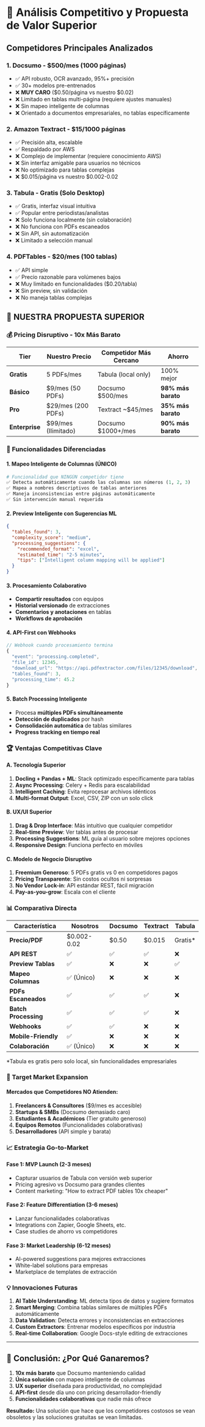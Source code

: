 # 🎯 Análisis Competitivo y Propuesta de Valor Superior

## **Competidores Principales Analizados**

### **1. Docsumo - $500/mes (1000 páginas)**
- ✅ API robusto, OCR avanzado, 95%+ precisión
- ✅ 30+ modelos pre-entrenados
- ❌ **MUY CARO** ($0.50/página vs nuestro $0.02)
- ❌ Limitado en tablas multi-página (requiere ajustes manuales)
- ❌ Sin mapeo inteligente de columnas
- ❌ Orientado a documentos empresariales, no tablas específicamente

### **2. Amazon Textract - $15/1000 páginas**
- ✅ Precisión alta, escalable
- ✅ Respaldado por AWS
- ❌ Complejo de implementar (requiere conocimiento AWS)
- ❌ Sin interfaz amigable para usuarios no técnicos
- ❌ No optimizado para tablas complejas
- ❌ $0.015/página vs nuestro $0.002-0.02

### **3. Tabula - Gratis (Solo Desktop)**
- ✅ Gratis, interfaz visual intuitiva
- ✅ Popular entre periodistas/analistas
- ❌ Solo funciona localmente (sin colaboración)
- ❌ No funciona con PDFs escaneados
- ❌ Sin API, sin automatización
- ❌ Limitado a selección manual

### **4. PDFTables - $20/mes (100 tablas)**
- ✅ API simple
- ✅ Precio razonable para volúmenes bajos
- ❌ Muy limitado en funcionalidades ($0.20/tabla)
- ❌ Sin preview, sin validación
- ❌ No maneja tablas complejas

## **🚀 NUESTRA PROPUESTA SUPERIOR**

### **💰 Pricing Disruptivo - 10x Más Barato**

| **Tier** | **Nuestro Precio** | **Competidor Más Cercano** | **Ahorro** |
|-----------|-------------------|----------------------------|------------|
| **Gratis** | 5 PDFs/mes | Tabula (local only) | 100% mejor |
| **Básico** | $9/mes (50 PDFs) | Docsumo $500/mes | **98% más barato** |
| **Pro** | $29/mes (200 PDFs) | Textract ~$45/mes | **35% más barato** |
| **Enterprise** | $99/mes (Ilimitado) | Docsumo $1000+/mes | **90% más barato** |

### **🎯 Funcionalidades Diferenciadas**

#### **1. Mapeo Inteligente de Columnas (ÚNICO)**
```python
# Funcionalidad que NINGÚN competidor tiene
✅ Detecta automáticamente cuando las columnas son números (1, 2, 3)
✅ Mapea a nombres descriptivos de tablas anteriores
✅ Maneja inconsistencias entre páginas automáticamente
✅ Sin intervención manual requerida
```

#### **2. Preview Inteligente con Sugerencias ML**
```json
{
  "tables_found": 3,
  "complexity_score": "medium",
  "processing_suggestions": {
    "recommended_format": "excel",
    "estimated_time": "2-5 minutes", 
    "tips": ["Intelligent column mapping will be applied"]
  }
}
```

#### **3. Procesamiento Colaborativo**
- **Compartir resultados** con equipos
- **Historial versionado** de extracciones
- **Comentarios y anotaciones** en tablas
- **Workflows de aprobación**

#### **4. API-First con Webhooks**
```javascript
// Webhook cuando procesamiento termina
{
  "event": "processing.completed",
  "file_id": 12345,
  "download_url": "https://api.pdfextractor.com/files/12345/download",
  "tables_found": 3,
  "processing_time": 45.2
}
```

#### **5. Batch Processing Inteligente**
- Procesa **múltiples PDFs simultáneamente**
- **Detección de duplicados** por hash
- **Consolidación automática** de tablas similares
- **Progress tracking en tiempo real**

### **🏆 Ventajas Competitivas Clave**

#### **A. Tecnología Superior**
1. **Docling + Pandas + ML**: Stack optimizado específicamente para tablas
2. **Async Processing**: Celery + Redis para escalabilidad
3. **Intelligent Caching**: Evita reprocesar archivos idénticos
4. **Multi-format Output**: Excel, CSV, ZIP con un solo click

#### **B. UX/UI Superior**
1. **Drag & Drop Interface**: Más intuitivo que cualquier competidor
2. **Real-time Preview**: Ver tablas antes de procesar
3. **Processing Suggestions**: ML guía al usuario sobre mejores opciones
4. **Responsive Design**: Funciona perfecto en móviles

#### **C. Modelo de Negocio Disruptivo**
1. **Freemium Generoso**: 5 PDFs gratis vs 0 en competidores pagos
2. **Pricing Transparente**: Sin costos ocultos ni sorpresas
3. **No Vendor Lock-in**: API estándar REST, fácil migración
4. **Pay-as-you-grow**: Escala con el cliente

### **📊 Comparativa Directa**

| **Característica** | **Nosotros** | **Docsumo** | **Textract** | **Tabula** |
|-------------------|--------------|-------------|--------------|------------|
| **Precio/PDF** | $0.002-0.02 | $0.50 | $0.015 | Gratis* |
| **API REST** | ✅ | ✅ | ✅ | ❌ |
| **Preview Tablas** | ✅ | ❌ | ❌ | ✅ |
| **Mapeo Columnas** | ✅ (Único) | ❌ | ❌ | ❌ |
| **PDFs Escaneados** | ✅ | ✅ | ✅ | ❌ |
| **Batch Processing** | ✅ | ✅ | ✅ | ❌ |
| **Webhooks** | ✅ | ✅ | ❌ | ❌ |
| **Mobile-Friendly** | ✅ | ❌ | ❌ | ❌ |
| **Colaboración** | ✅ (Único) | ❌ | ❌ | ❌ |

*Tabula es gratis pero solo local, sin funcionalidades empresariales

### **🎯 Target Market Expansion**

#### **Mercados que Competidores NO Atienden:**

1. **Freelancers & Consultores** ($9/mes es accesible)
2. **Startups & SMBs** (Docsumo demasiado caro)
3. **Estudiantes & Académicos** (Tier gratuito generoso)
4. **Equipos Remotos** (Funcionalidades colaborativas)
5. **Desarrolladores** (API simple y barata)

### **📈 Estrategia Go-to-Market**

#### **Fase 1: MVP Launch (2-3 meses)**
- Capturar usuarios de Tabula con versión web superior
- Pricing agresivo vs Docsumo para grandes clientes
- Content marketing: "How to extract PDF tables 10x cheaper"

#### **Fase 2: Feature Differentiation (3-6 meses)**
- Lanzar funcionalidades colaborativas
- Integrations con Zapier, Google Sheets, etc.
- Case studies de ahorro vs competidores

#### **Fase 3: Market Leadership (6-12 meses)**
- AI-powered suggestions para mejores extracciones
- White-label solutions para empresas
- Marketplace de templates de extracción

### **💡 Innovaciones Futuras**

1. **AI Table Understanding**: ML detecta tipos de datos y sugiere formatos
2. **Smart Merging**: Combina tablas similares de múltiples PDFs automáticamente
3. **Data Validation**: Detecta errores y inconsistencias en extracciones
4. **Custom Extractors**: Entrenar modelos específicos por industria
5. **Real-time Collaboration**: Google Docs-style editing de extracciones

---

## **🎉 Conclusión: ¿Por Qué Ganaremos?**

1. **10x más barato** que Docsumo manteniendo calidad
2. **Única solución** con mapeo inteligente de columnas
3. **UX superior** diseñada para productividad, no complejidad
4. **API-first** desde día uno con pricing desarrollador-friendly
5. **Funcionalidades colaborativas** que nadie más ofrece

**Resultado:** Una solución que hace que los competidores costosos se vean obsoletos y las soluciones gratuitas se vean limitadas.